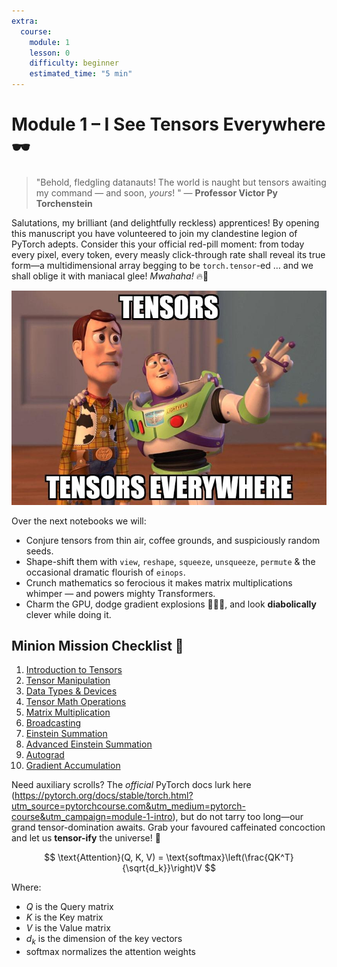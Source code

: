 ```yaml
---
extra:
  course:
    module: 1
    lesson: 0
    difficulty: beginner
    estimated_time: "5 min"
---
```


# Module 1 – I See Tensors Everywhere 🕶️

> "Behold, fledgling datanauts! The world is naught but tensors awaiting my command — and soon, *yours*! " — **Professor Victor Py Torchenstein**

Salutations, my brilliant (and delightfully reckless) apprentices! By opening this manuscript you have volunteered to join my clandestine legion of PyTorch adepts. Consider this your official red-pill moment: from today every pixel, every token, every measly click-through rate shall reveal its true form—a multidimensional array begging to be `torch.tensor`-ed … and we shall oblige it with maniacal glee! *Mwahaha!* 🔥🧪

![pytorch tensors everywhere](/assets/images/meme_tensors_everywhere.jpg)

Over the next notebooks we will:

- Conjure tensors from thin air, coffee grounds, and suspiciously random seeds.
- Shape-shift them with `view`, `reshape`, `squeeze`, `unsqueeze`, `permute` & the occasional dramatic flourish of `einops`.
- Crunch mathematics so ferocious it makes matrix multiplications whimper — and powers mighty Transformers.
- Charm the GPU, dodge gradient explosions 🏃‍♂️💥, and look **diabolically** clever while doing it.

## Minion Mission Checklist 📝

1. [Introduction to Tensors](01_introduction_to_tensors.ipynb)
2. [Tensor Manipulation](02_tensor_manipulation.ipynb)
3. [Data Types & Devices](03_data_types_and_devices.ipynb)
4. [Tensor Math Operations](04_tensor_math_operations.ipynb)
5. [Matrix Multiplication](05_matrix_multiplication.ipynb)
6. [Broadcasting](06_broadcasting.ipynb)
7. [Einstein Summation](07_einstein_summation.ipynb)
8. [Advanced Einstein Summation](08_advanced_einstein_summation.ipynb)
9. [Autograd](09_autograd.ipynb)
10. [Gradient Accumulation](10_gradient_accumulation.ipynb)

Need auxiliary scrolls? The *official* PyTorch docs lurk here (<https://pytorch.org/docs/stable/torch.html?utm_source=pytorchcourse.com&utm_medium=pytorch-course&utm_campaign=module-1-intro>), but do not tarry too long—our grand tensor-domination awaits. Grab your favoured caffeinated concoction and let us **tensor-ify** the universe! 🚀


$$
\text{Attention}(Q, K, V) = \text{softmax}\left(\frac{QK^T}{\sqrt{d_k}}\right)V
$$

Where:
- $Q$ is the Query matrix
- $K$ is the Key matrix  
- $V$ is the Value matrix
- $d_k$ is the dimension of the key vectors
- $\text{softmax}$ normalizes the attention weights
